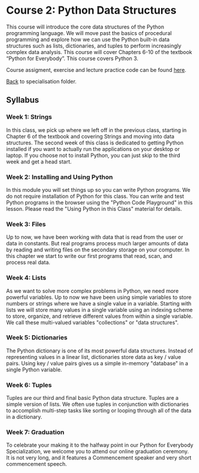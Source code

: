 # Course 2: Python Data Structures
This course will introduce the core data structures of the Python programming language. We will move past the basics of procedural programming and explore how we can use the Python built-in data structures such as lists, dictionaries, and tuples to perform increasingly complex data analysis. This course will cover Chapters 6-10 of the textbook “Python for Everybody”.  This course covers Python 3.

Course assigment, exercise and lecture practice code can be found [here](./code). 

[Back](https://github.com/altaafkhan/py4e) to specialisation folder.

## Syllabus
### Week 1: Strings
In this class, we pick up where we left off in the previous class, starting in Chapter 6 of the textbook and covering Strings and moving into data structures. The second week of this class is dedicated to getting Python installed if you want to actually run the applications on your desktop or laptop. If you choose not to install Python, you can just skip to the third week and get a head start.

### Week 2: Installing and Using Python
In this module you will set things up so you can write Python programs. We do not require installation of Python for this class. You can write and test Python programs in the browser using the "Python Code Playground" in this lesson. Please read the "Using Python in this Class" material for details.

### Week 3: Files
Up to now, we have been working with data that is read from the user or data in constants. But real programs process much larger amounts of data by reading and writing files on the secondary storage on your computer. In this chapter we start to write our first programs that read, scan, and process real data.

### Week 4: Lists
As we want to solve more complex problems in Python, we need more powerful variables. Up to now we have been using simple variables to store numbers or strings where we have a single value in a variable. Starting with lists we will store many values in a single variable using an indexing scheme to store, organize, and retrieve different values from within a single variable. We call these multi-valued variables "collections" or "data structures".

### Week 5: Dictionaries
The Python dictionary is one of its most powerful data structures. Instead of representing values in a linear list, dictionaries store data as key / value pairs. Using key / value pairs gives us a simple in-memory "database" in a single Python variable.

### Week 6: Tuples
Tuples are our third and final basic Python data structure. Tuples are a simple version of lists. We often use tuples in conjunction with dictionaries to accomplish multi-step tasks like sorting or looping through all of the data in a dictionary.

### Week 7: Graduation
To celebrate your making it to the halfway point in our Python for Everybody Specialization, we welcome you to attend our online graduation ceremony. It is not very long, and it features a Commencement speaker and very short commencement speech.
